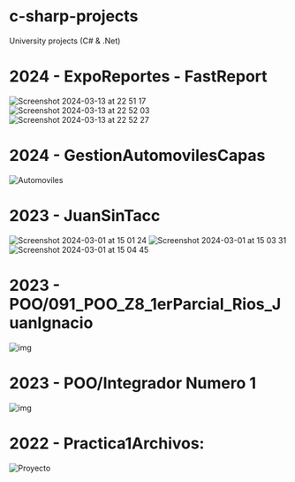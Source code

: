# c-sharp-projects
University projects (C# &amp; .Net)

# 2024 - ExpoReportes - FastReport
![Screenshot 2024-03-13 at 22 51 17](https://github.com/Juanrii/c-sharp-projects/assets/55418564/d05ed1ba-5f90-4463-9e98-47b7abf3716b)
![Screenshot 2024-03-13 at 22 52 03](https://github.com/Juanrii/c-sharp-projects/assets/55418564/cda88136-c283-43f5-9661-341dd1b62689)
![Screenshot 2024-03-13 at 22 52 27](https://github.com/Juanrii/c-sharp-projects/assets/55418564/3bd5e38b-12fb-48ca-87c8-0a433370b407)


# 2024 - GestionAutomovilesCapas
![Automoviles](https://github.com/Juanrii/c-sharp-projects/assets/55418564/93cefb15-4962-4a92-bd34-8ebbcc9c160d)
# 2023 - JuanSinTacc
![Screenshot 2024-03-01 at 15 01 24](https://github.com/Juanrii/c-sharp-projects/assets/55418564/db7f94c7-cea6-4ac4-a76b-f1ece075b0e7)
![Screenshot 2024-03-01 at 15 03 31](https://github.com/Juanrii/c-sharp-projects/assets/55418564/f85f363d-086d-44dc-9c6e-0bad2f9cc296)
![Screenshot 2024-03-01 at 15 04 45](https://github.com/Juanrii/c-sharp-projects/assets/55418564/ee228737-cf5b-4bbf-9077-d67b48f7439b)
#
# 2023 - POO/091_POO_Z8_1erParcial_Rios_JuanIgnacio
![img](https://user-images.githubusercontent.com/55418564/222841532-81bf7a22-03de-4712-b2dc-239901526c89.png)
#
# 2023 - POO/Integrador Numero 1
![img](https://user-images.githubusercontent.com/55418564/220993835-f9391b0a-d23f-4e1f-81fa-d5426c7f33b7.png)
#
# 2022 - Practica1Archivos:
![Proyecto](https://user-images.githubusercontent.com/55418564/199398001-deb15ad4-8015-4016-841e-2a5c462738ca.png)
